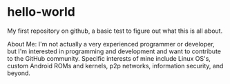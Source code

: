 # hello-world
My first repository on github, a basic test to figure out what this is all about.

About Me:
I'm not actually a very experienced programmer or developer, but I'm interested in programming and development and want to contribute to the GitHub community. Specific interests of mine include Linux OS's, custom Android ROMs and kernels, p2p networks, information security, and beyond.
